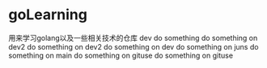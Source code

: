 # goLearning
用来学习golang以及一些相关技术的仓库
dev do something
do something on dev2
do something on dev2
do something on dev
do something on juns
do something on main
do something on gituse
do something on gituse
